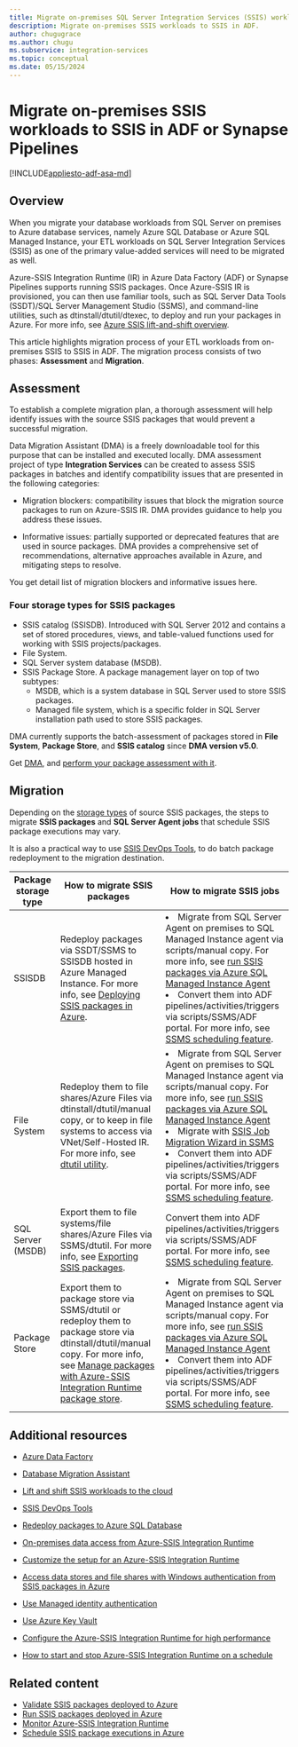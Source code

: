 ```yaml
---
title: Migrate on-premises SQL Server Integration Services (SSIS) workloads to SSIS in Azure Data Factory (ADF)
description: Migrate on-premises SSIS workloads to SSIS in ADF.
author: chugugrace
ms.author: chugu
ms.subservice: integration-services
ms.topic: conceptual
ms.date: 05/15/2024
---
```


# Migrate on-premises SSIS workloads to SSIS in ADF or Synapse Pipelines

[!INCLUDE[appliesto-adf-asa-md](includes/appliesto-adf-asa-md.md)]

## Overview

When you migrate your database workloads from SQL Server on premises to Azure database services, namely Azure SQL Database or Azure SQL Managed Instance, your ETL workloads on SQL Server Integration Services (SSIS) as one of the primary value-added services will need to be migrated as well.

Azure-SSIS Integration Runtime (IR) in Azure Data Factory (ADF) or Synapse Pipelines supports running SSIS packages. Once Azure-SSIS IR is provisioned, you can then use familiar tools, such as SQL Server Data Tools (SSDT)/SQL Server Management Studio (SSMS), and command-line utilities, such as dtinstall/dtutil/dtexec, to deploy and run your packages in Azure. For more info, see [Azure SSIS lift-and-shift overview](/sql/integration-services/lift-shift/ssis-azure-lift-shift-ssis-packages-overview).

This article highlights migration process of your ETL workloads from on-premises SSIS to SSIS in ADF. The migration process consists of two phases: **Assessment** and **Migration**.

## Assessment

To establish a complete migration plan, a thorough assessment will help identify issues with the source SSIS packages that would prevent a successful migration.

Data Migration Assistant (DMA) is a freely downloadable tool for this purpose that can be installed and executed locally. DMA assessment project of type **Integration Services** can be created to assess SSIS packages in batches and identify compatibility issues that are presented in the following categories:

- Migration blockers: compatibility issues that block the migration source packages to run on Azure-SSIS IR. DMA provides guidance to help you address these issues.

- Informative issues: partially supported or deprecated features that are used in source packages. DMA provides a comprehensive set of recommendations, alternative approaches available in Azure, and mitigating steps to resolve.

You get detail list of migration blockers and informative issues here.  

### Four storage types for SSIS packages

- SSIS catalog (SSISDB). Introduced with SQL Server 2012 and contains a set of stored procedures, views, and table-valued functions used for working with SSIS projects/packages.
- File System.
- SQL Server system database (MSDB).
- SSIS Package Store. A package management layer on top of two subtypes:
  - MSDB, which is a system database in SQL Server used to store SSIS packages.
  - Managed file system, which is a specific folder in SQL Server installation path used to store SSIS packages.

DMA currently supports the batch-assessment of packages stored in **File System**, **Package Store**, and **SSIS catalog** since **DMA version v5.0**.

Get [DMA](/sql/dma/dma-overview), and [perform your package assessment with it](/sql/dma/dma-assess-ssis). 

## Migration

Depending on the [storage types](#four-storage-types-for-ssis-packages) of source SSIS packages, the steps to migrate  **SSIS packages** and **SQL Server Agent jobs** that schedule SSIS package executions may vary.

It is also a practical way to use [SSIS DevOps Tools](/sql/integration-services/devops/ssis-devops-overview), to do batch package redeployment to the migration destination.  

| **Package storage type** |How to migrate SSIS packages|How to migrate SSIS jobs|
|-|-|-|
|SSISDB|Redeploy packages via SSDT/SSMS to SSISDB hosted in Azure Managed Instance. For more info, see [Deploying SSIS packages in Azure](/sql/integration-services/lift-shift/ssis-azure-deploy-run-monitor-tutorial). |<li> Migrate from SQL Server Agent on premises to SQL Managed Instance agent via scripts/manual copy. For more info, see [run SSIS packages via Azure SQL Managed Instance Agent](how-to-invoke-ssis-package-managed-instance-agent.md) <li>Convert them into ADF pipelines/activities/triggers via scripts/SSMS/ADF portal. For more info, see [SSMS scheduling feature](/sql/integration-services/lift-shift/ssis-azure-schedule-packages-ssms).|
|File System|Redeploy them to file shares/Azure Files via dtinstall/dtutil/manual copy, or to keep in file systems to access via VNet/Self-Hosted IR. For more info, see [dtutil utility](/sql/integration-services/dtutil-utility).|<li>Migrate from SQL Server Agent on premises to SQL Managed Instance agent via scripts/manual copy. For more info, see [run SSIS packages via Azure SQL Managed Instance Agent](how-to-invoke-ssis-package-managed-instance-agent.md) <li> Migrate with [SSIS Job Migration Wizard in SSMS](how-to-migrate-ssis-job-ssms.md) <li>Convert them into ADF pipelines/activities/triggers via scripts/SSMS/ADF portal. For more info, see [SSMS scheduling feature](/sql/integration-services/lift-shift/ssis-azure-schedule-packages-ssms).|
|SQL Server (MSDB)|Export them to file systems/file shares/Azure Files via SSMS/dtutil. For more info, see [Exporting SSIS packages](/sql/integration-services/service/package-management-ssis-service#import-and-export-packages).|Convert them into ADF pipelines/activities/triggers via scripts/SSMS/ADF portal. For more info, see [SSMS scheduling feature](/sql/integration-services/lift-shift/ssis-azure-schedule-packages-ssms).|
|Package Store|Export them to package store via SSMS/dtutil or redeploy them to package store via dtinstall/dtutil/manual copy. For more info, see [Manage packages with Azure-SSIS Integration Runtime package store](azure-ssis-integration-runtime-package-store.md).|<li>Migrate from SQL Server Agent on premises to SQL Managed Instance agent via scripts/manual copy. For more info, see [run SSIS packages via Azure SQL Managed Instance Agent](how-to-invoke-ssis-package-managed-instance-agent.md) <li> Convert them into ADF pipelines/activities/triggers via scripts/SSMS/ADF portal. For more info, see [SSMS scheduling feature](/sql/integration-services/lift-shift/ssis-azure-schedule-packages-ssms).|

## Additional resources

- [Azure Data Factory](./introduction.md)
- [Database Migration Assistant](/sql/dma/dma-overview)
- [Lift and shift SSIS workloads to the cloud](/sql/integration-services/lift-shift/ssis-azure-lift-shift-ssis-packages-overview)
- [SSIS DevOps Tools](/sql/integration-services/devops/ssis-devops-overview)
- [Redeploy packages to Azure SQL Database](../dms/how-to-migrate-ssis-packages.md)

- [On-premises data access from Azure-SSIS Integration Runtime](https://techcommunity.microsoft.com/t5/sql-server-integration-services/vnet-or-no-vnet-secure-data-access-from-ssis-in-azure-data/ba-p/1062056)
- [Customize the setup for an Azure-SSIS Integration Runtime](how-to-configure-azure-ssis-ir-custom-setup.md)
- [Access data stores and file shares with Windows authentication from SSIS packages in Azure](ssis-azure-connect-with-windows-auth.md)
- [Use Managed identity authentication](/sql/integration-services/connection-manager/azure-storage-connection-manager#managed-identities-for-azure-resources-authentication)
- [Use Azure Key Vault](store-credentials-in-key-vault.md)
- [Configure the Azure-SSIS Integration Runtime for high performance](configure-azure-ssis-integration-runtime-performance.md)
- [How to start and stop Azure-SSIS Integration Runtime on a schedule](how-to-schedule-azure-ssis-integration-runtime.md)

## Related content

- [Validate SSIS packages deployed to Azure](/sql/integration-services/lift-shift/ssis-azure-validate-packages)
- [Run SSIS packages deployed in Azure](/sql/integration-services/lift-shift/ssis-azure-run-packages)
- [Monitor Azure-SSIS Integration Runtime](./monitor-integration-runtime.md#azure-ssis-integration-runtime)
- [Schedule SSIS package executions in Azure](/sql/integration-services/lift-shift/ssis-azure-schedule-packages)